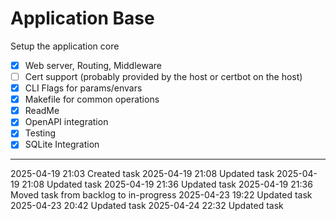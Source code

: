 Application Base
===

Setup the application core

- [x] Web server, Routing, Middleware
- [ ] Cert support (probably provided by the host or certbot on the host)
- [x] CLI Flags for params/envars
- [x] Makefile for common operations
- [x] ReadMe
- [x] OpenAPI integration
- [x] Testing
- [x] SQLite Integration

---

2025-04-19 21:03	Created task
2025-04-19 21:08	Updated task
2025-04-19 21:08	Updated task
2025-04-19 21:36	Updated task
2025-04-19 21:36	Moved task from backlog to in-progress
2025-04-23 19:22	Updated task
2025-04-23 20:42	Updated task
2025-04-24 22:32	Updated task